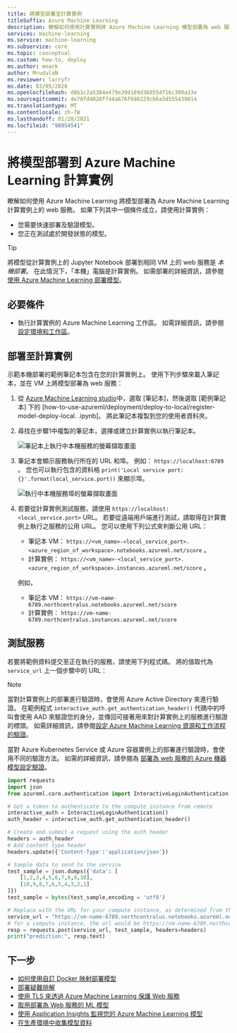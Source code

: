 ```yaml
---
title: 將模型部署至計算實例
titleSuffix: Azure Machine Learning
description: 瞭解如何使用計算實例將 Azure Machine Learning 模型部署為 web 服務。
services: machine-learning
ms.service: machine-learning
ms.subservice: core
ms.topic: conceptual
ms.custom: how-to, deploy
ms.author: mnark
author: MrudulaN
ms.reviewer: larryfr
ms.date: 03/05/2020
ms.openlocfilehash: d8b1c2a5384e479e39d169d368554f16c300a33e
ms.sourcegitcommit: 4e70fd4028ff44a676f698229cb6a3d555439014
ms.translationtype: MT
ms.contentlocale: zh-TW
ms.lasthandoff: 01/28/2021
ms.locfileid: "98954541"
---
```

# <a name="deploy-a-model-to-azure-machine-learning-compute-instances"></a>將模型部署到 Azure Machine Learning 計算實例



瞭解如何使用 Azure Machine Learning 將模型部署為 Azure Machine Learning 計算實例上的 web 服務。 如果下列其中一個條件成立，請使用計算實例：

- 您需要快速部署及驗證模型。
- 您正在測試處於開發狀態的模型。

> [!TIP]
> 將模型從計算實例上的 Jupyter Notebook 部署到相同 VM 上的 web 服務是 _本機部署_。 在此情況下，「本機」電腦是計算實例。 如需部署的詳細資訊，請參閱 [使用 Azure Machine Learning 部署模型](how-to-deploy-and-where.md)。

## <a name="prerequisites"></a>必要條件

- 執行計算實例的 Azure Machine Learning 工作區。 如需詳細資訊，請參閱 [設定環境和工作區](tutorial-1st-experiment-sdk-setup.md)。

## <a name="deploy-to-the-compute-instances"></a>部署至計算實例

示範本機部署的範例筆記本包含在您的計算實例上。 使用下列步驟來載入筆記本，並在 VM 上將模型部署為 web 服務：

1. 從 [Azure Machine Learning studio](https://ml.azure.com)中，選取 [筆記本]，然後選取 [範例筆記本] 下的 [how-to-use-azureml/deployment/deploy-to-local/register-model-deploy-local. .ipynb]。 將此筆記本複製到您的使用者資料夾。

1. 尋找在步驟1中複製的筆記本，選擇或建立計算實例以執行筆記本。

    ![筆記本上執行中本機服務的螢幕擷取畫面](./media/how-to-deploy-local-container-notebook-vm/deploy-local-service.png)


1. 筆記本會顯示服務執行所在的 URL 和埠。 例如： `https://localhost:6789` 。 您也可以執行包含的資料格 `print('Local service port: {}'.format(local_service.port))` 來顯示埠。

    ![執行中本機服務埠的螢幕擷取畫面](./media/how-to-deploy-local-container-notebook-vm/deploy-local-service-port.png)

1. 若要從計算實例測試服務，請使用 `https://localhost:<local_service.port>` URL。 若要從遠端用戶端進行測試，請取得在計算實例上執行之服務的公用 URL。 您可以使用下列公式來判斷公用 URL： 
    * 筆記本 VM： `https://<vm_name>-<local_service_port>.<azure_region_of_workspace>.notebooks.azureml.net/score` 。 
    * 計算實例： `https://<vm_name>-<local_service_port>.<azure_region_of_workspace>.instances.azureml.net/score` 。 

    例如， 
    * 筆記本 VM： `https://vm-name-6789.northcentralus.notebooks.azureml.net/score` 
    * 計算實例： `https://vm-name-6789.northcentralus.instances.azureml.net/score`

## <a name="test-the-service"></a>測試服務

若要將範例資料提交至正在執行的服務，請使用下列程式碼。 將的值取代為 `service_url` 上一個步驟中的 URL：

> [!NOTE]
> 當對計算實例上的部署進行驗證時，會使用 Azure Active Directory 來進行驗證。 在範例程式 `interactive_auth.get_authentication_header()` 代碼中的呼叫會使用 AAD 來驗證您的身分，並傳回可接著用來對計算實例上的服務進行驗證的標頭。 如需詳細資訊，請參閱[設定 Azure Machine Learning 資源和工作流程的驗證](how-to-setup-authentication.md#interactive-authentication)。
>
> 當對 Azure Kubernetes Service 或 Azure 容器實例上的部署進行驗證時，會使用不同的驗證方法。 如需的詳細資訊，請參閱為 [部署為 web 服務的 Azure 機器模型設定驗證](how-to-authenticate-web-service.md)。

```python
import requests
import json
from azureml.core.authentication import InteractiveLoginAuthentication

# Get a token to authenticate to the compute instance from remote
interactive_auth = InteractiveLoginAuthentication()
auth_header = interactive_auth.get_authentication_header()

# Create and submit a request using the auth header
headers = auth_header
# Add content type header
headers.update({'Content-Type':'application/json'})

# Sample data to send to the service
test_sample = json.dumps({'data': [
    [1,2,3,4,5,6,7,8,9,10],
    [10,9,8,7,6,5,4,3,2,1]
]})
test_sample = bytes(test_sample,encoding = 'utf8')

# Replace with the URL for your compute instance, as determined from the previous section
service_url = "https://vm-name-6789.northcentralus.notebooks.azureml.net/score"
# for a compute instance, the url would be https://vm-name-6789.northcentralus.instances.azureml.net/score
resp = requests.post(service_url, test_sample, headers=headers)
print("prediction:", resp.text)
```

## <a name="next-steps"></a>下一步

* [如何使用自訂 Docker 映射部署模型](how-to-deploy-custom-docker-image.md)
* [部署疑難排解](how-to-troubleshoot-deployment.md)
* [使用 TLS 來透過 Azure Machine Learning 保護 Web 服務](how-to-secure-web-service.md)
* [取用部署為 Web 服務的 ML 模型](how-to-consume-web-service.md)
* [使用 Application Insights 監視您的 Azure Machine Learning 模型](how-to-enable-app-insights.md)
* [在生產環境中收集模型資料](how-to-enable-data-collection.md)
